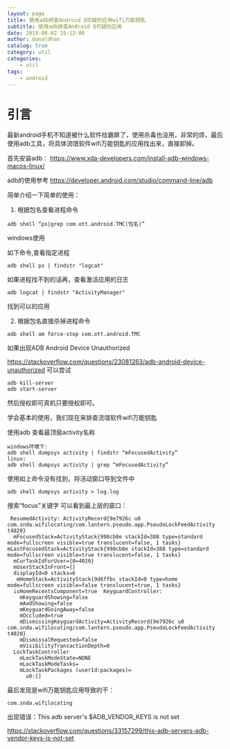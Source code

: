 ```yaml
---
layout: page
title: 使用adb排查Android Q可疑的应用wifi万能钥匙
subtitle: 使用adb排查Android Q可疑的应用
date: 2019-08-02 15:12:00
author: donaldhan
catalog: true
category: util
categories:
    - util
tags:
    - android
---
```


# 引言
最新android手机不知道被什么软件给霸屏了，使用杀毒也没用，非常的烦，最后使用adb工具，将具体流氓软件wifi万能钥匙的应用找出来，直接卸掉。

首先安装adb：
https://www.xda-developers.com/install-adb-windows-macos-linux/

adb的使用参考
https://developer.android.com/studio/command-line/adb

简单介绍一下简单的使用：

1. 根据包名查看进程命令
```
adb shell “ps|grep com.ott.android.TMC(包名)”
```
windows使用

如下命令,查看指定进程
```
adb shell ps | findstr "logcat"
```

如果进程找不到的话再，查看激活应用的日志
```
adb logcat | findstr "ActivityManager"
```
找到可以的应用

2. 根据包名直接杀掉进程命令 
```
adb shell am force-stop com.ott.android.TMC
```



如果出现ADB Android Device Unauthorized

https://stackoverflow.com/questions/23081263/adb-android-device-unauthorized
可以尝试
```
adb kill-server
adb start-server
```

然后授权即可真机只要授权即可。



学会基本的使用，我们现在来排查流氓软件wifi万能钥匙

使用adb 查看最顶层activity名称

```
windows环境下:
adb shell dumpsys activity | findstr “mFocusedActivity”
linux:
adb shell dumpsys activity | grep “mFocusedActivity”
```

使用如上命令没有找到，将活动窗口导到文件中
```
adb shell dumpsys activity > log.log
```
搜索“focus”关键字
可以看到最上层的窗口：
```
 ResumedActivity: ActivityRecord{9e7926c u0 com.snda.wifilocating/com.lantern.pseudo.app.PseudoLockFeedActivity t4020}
  mFocusedStack=ActivityStack{998cb8e stackId=388 type=standard mode=fullscreen visible=true translucent=false, 1 tasks} mLastFocusedStack=ActivityStack{998cb8e stackId=388 type=standard mode=fullscreen visible=true translucent=false, 1 tasks}
  mCurTaskIdForUser={0=4020}
  mUserStackInFront={}
  displayId=0 stacks=6
   mHomeStack=ActivityStack{9d6ffbc stackId=0 type=home mode=fullscreen visible=false translucent=true, 1 tasks}
  isHomeRecentsComponent=true  KeyguardController:
    mKeyguardShowing=false
    mAodShowing=false
    mKeyguardGoingAway=false
    mOccluded=true
    mDismissingKeyguardActivity=ActivityRecord{9e7926c u0 com.snda.wifilocating/com.lantern.pseudo.app.PseudoLockFeedActivity t4020}
    mDismissalRequested=false
    mVisibilityTransactionDepth=0
  LockTaskController
    mLockTaskModeState=NONE
    mLockTaskModeTasks=
    mLockTaskPackages (userId:packages)=
      u0:[]
```
最后发现是wifi万能钥匙应用导致的干：
```
com.snda.wifilocating
```

出现错误：This adb server's $ADB_VENDOR_KEYS is not set

https://stackoverflow.com/questions/33157299/this-adb-servers-adb-vendor-keys-is-not-set

